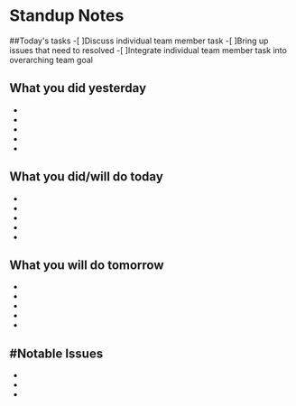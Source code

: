 # Standup Notes

##Today's tasks
-[ ]Discuss individual team member task
-[ ]Bring up issues that need to resolved
-[ ]Integrate individual team member task into overarching team goal

## What you did yesterday
-
-
-
-
-

## What you did/will do today
-
-
-
-
-

## What you will do tomorrow
-
-
-
-
-

## #Notable Issues
-
-
-
